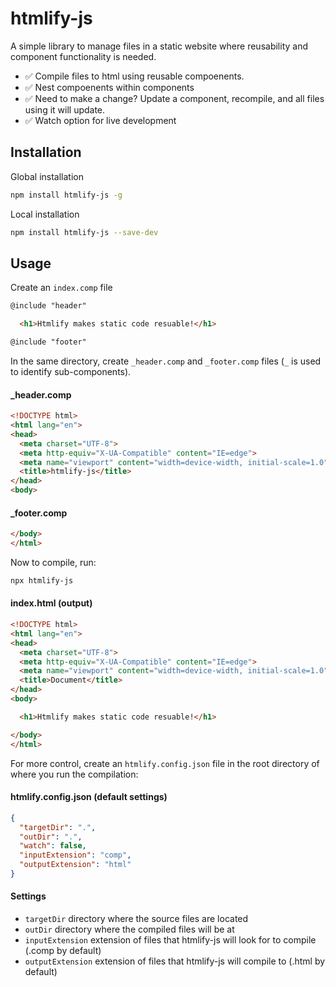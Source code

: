 # htmlify-js

A simple library to manage files in a static website where reusability and component functionality is needed.

* ✅ Compile files to html using reusable compoenents.
* ✅ Nest compoenents within components
* ✅ Need to make a change? Update a component, recompile, and all files using it will update.
* ✅ Watch option for live development

## Installation
Global installation
```bash
npm install htmlify-js -g
```

Local installation
```bash
npm install htmlify-js --save-dev
```

## Usage

Create an `index.comp` file
```html
@include "header"

  <h1>Htmlify makes static code resuable!</h1>

@include "footer"
```

In the same directory, create `_header.comp` and  `_footer.comp` files (`_` is used to identify sub-components).

#### _header.comp
```html
<!DOCTYPE html>
<html lang="en">
<head>
  <meta charset="UTF-8">
  <meta http-equiv="X-UA-Compatible" content="IE=edge">
  <meta name="viewport" content="width=device-width, initial-scale=1.0">
  <title>htmlify-js</title>
</head>
<body>
```

#### _footer.comp
```html
</body>
</html>
```

Now to compile, run:
```bash
npx htmlify-js
```

#### index.html (output)
```html
<!DOCTYPE html>
<html lang="en">
<head>
  <meta charset="UTF-8">
  <meta http-equiv="X-UA-Compatible" content="IE=edge">
  <meta name="viewport" content="width=device-width, initial-scale=1.0">
  <title>Document</title>
</head>
<body>

  <h1>Htmlify makes static code resuable!</h1>

</body>
</html>
```

For more control, create an `htmlify.config.json` file in the root directory of where you run the compilation:
#### htmlify.config.json (default settings)
```json
{
  "targetDir": ".",
  "outDir": ".",
  "watch": false,
  "inputExtension": "comp",
  "outputExtension": "html"
}
```

#### Settings
- `targetDir` directory where the source files are located
- `outDir` directory where the compiled files will be at
- `inputExtension` extension of files that htmlify-js will look for to compile (.comp by default)
- `outputExtension` extension of files that htmlify-js will compile to (.html by default)
